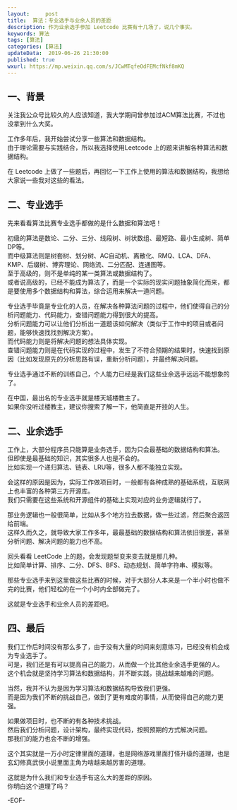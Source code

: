 ```yaml
---   
layout:     post  
title:  算法：专业选手与业余人员的差距  
description: 作为业余选手参加 Leetcode 比赛有十几场了，说几个事实。  
keywords: 算法  
tags: [算法]    
categories: [算法]  
updateData:  2019-06-26 21:30:00  
published: true  
wxurl: https://mp.weixin.qq.com/s/JCwMTqfeOdFEMcfNkf8mKQ  
---  
```




## 一、背景  


关注我公众号比较久的人应该知道，我大学期间曾参加过ACM算法比赛，不过也没拿到什么大奖。  


工作多年后，我开始尝试分享一些算法和数据结构。  
由于理论需要与实践结合，所以我选择使用Leetcode 上的题来讲解各种算法和数据结构。  


在 Leetcode 上做了一些题后，再回忆一下工作上使用的算法和数据结构，我想给大家说一些我对这些的看法。  


## 二、专业选手  


先来看看算法比赛专业选手都做的是什么数据和算法吧！  


初级的算法是数论、二分、三分、线段树、树状数组、最短路、最小生成树、简单DP等。  
而中级算法则是树套树、划分树、AC自动机、离散化、RMQ、LCA、DFA、KMP、后缀树、博弈理论、网络流、二分匹配、连通图等。  
至于高级的，则不是单纯的某一类算法或数据结构了。  
或者说高级的，已经不能成为算法了，而是一个实际的现实问题抽象简化而来，都是要使用多个数据结构和算法，综合运用来解决一道问题。  



专业选手毕竟是专业化的人员，在解决各种算法问题的过程中，他们使得自己的分析问题能力、代码能力，查错问题能力得到很大的提高。  
分析问题能力可以让他们分析出一道题该如何解决（类似于工作中的项目或者问题，能够快速找找到解决方案）。  
而代码能力则是将解决问题的想法具体实现。  
查错问题能力则是在代码实现的过程中，发生了不符合预期的结果时，快速找到原因（比如发现原先的分析思路有误，重新分析问题），并最终解决问题。  


专业选手通过不断的训练自己，个人能力已经是我们这些业余选手远远不能想象的了。  


在中国，最出名的专业选手就是楼天城楼教主了。  
如果你没听过楼教主，建议你搜索了解一下，他简直是开挂的人生。  



## 二、业余选手  


工作上，大部分程序员只能算是业务选手，因为只会最基础的数据结构和算法。  
但即使是最基础的知识，其实很多人也是不会的。  
比如实现一个递归算法、链表、LRU等，很多人都不能独立实现。  


会这样的原因是因为，实际工作做项目时，一般都有各种成熟的基础系统，互联网上也丰富的各种第三方开源库。  
我们只需要在这些系统和开源组件的基础上实现对应的业务逻辑就行了。    


那业务逻辑也一般很简单，比如从多个地方拉去数据，做一些过滤，然后聚合返回给前端。  
这样久而久之，就导致大家工作多年，最最基础的数据结构和算法依旧很差，甚至分析问题、解决问题的能力也不高。  


回头看看 LeetCode 上的题，会发现题型变来变去就是那几种。  
比如简单计算、排序、二分、DFS、BFS、动态规划、简单字符串、模拟等。  


那些专业选手来到这里做这些比赛的时候，对于大部分人本来是一个半小时也做不完的比赛，他们轻松的在一个小时内全部做完了。  


这就是专业选手和业余人员的差距吧。  


## 四、最后  


我们工作后时间没有那么多了，由于没有大量的时间来刻意练习，已经没有机会成为专业选手了。  
可是，我们还是有可以提高自己的能力，从而做一个比其他业余选手更强的人。  
这个机会就是坚持学习算法和数据结构，并不断实践，挑战越来越难的问题。  


当然，我并不认为是因为学习算法和数据结构导致我们更强。  
而是因为我们不断的挑战自己，做到了更有难度的事情，从而使得自己的能力更强。  


如果做项目时，也不断的有各种技术挑战。  
然后我们分析问题，设计架构，最终实现代码，按照预期的方式解决问题。  
那我们的能力也会不断的增强。  


这个其实就是一万小时定律里面的道理，也是网络游戏里面打怪升级的道理，也是玄幻修真武侠小说里面主角为啥越来越厉害的道理。  


这就是为什么我们和专业选手有这么大的差距的原因。  
你明白这个道理了吗？  


-EOF-  

